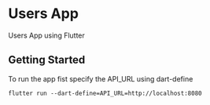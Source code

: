 # Users App

Users App using Flutter

## Getting Started

To run the app fist specify the API_URL using dart-define

```
flutter run --dart-define=API_URL=http://localhost:8080
```
